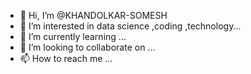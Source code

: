 - 👋 Hi, I’m @KHANDOLKAR-SOMESH
- 👀 I’m interested in data science ,coding ,technology...
- 🌱 I’m currently learning ...
- 💞️ I’m looking to collaborate on ...
- 📫 How to reach me ...

<!---
KHANDOLKAR-SOMESH/KHANDOLKAR-SOMESH is a ✨ special ✨ repository because its `README.md` (this file) appears on your GitHub profile.
You can click the Preview link to take a look at your changes.
--->
